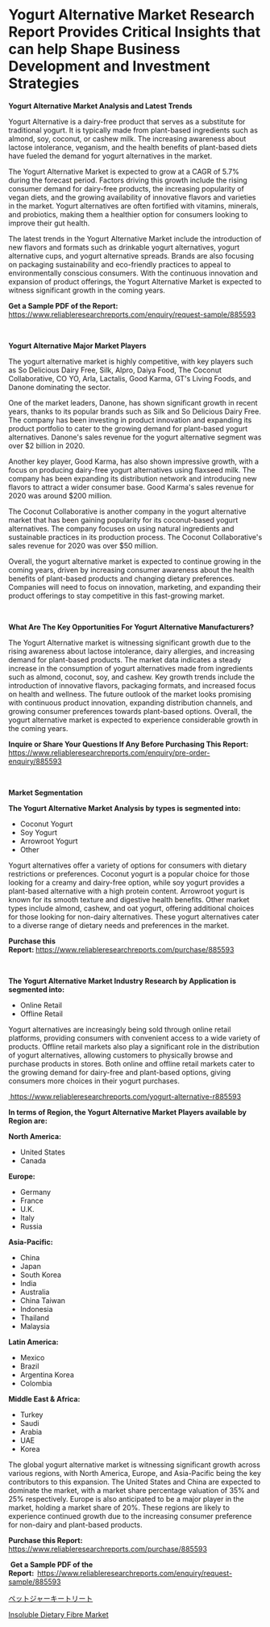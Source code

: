 <p><h1>Yogurt Alternative Market Research Report Provides Critical Insights that can help Shape Business Development and Investment Strategies</h1></p><p><strong>Yogurt Alternative Market Analysis and Latest Trends</strong></p>
<p><p>Yogurt Alternative is a dairy-free product that serves as a substitute for traditional yogurt. It is typically made from plant-based ingredients such as almond, soy, coconut, or cashew milk. The increasing awareness about lactose intolerance, veganism, and the health benefits of plant-based diets have fueled the demand for yogurt alternatives in the market.</p><p>The Yogurt Alternative Market is expected to grow at a CAGR of 5.7% during the forecast period. Factors driving this growth include the rising consumer demand for dairy-free products, the increasing popularity of vegan diets, and the growing availability of innovative flavors and varieties in the market. Yogurt alternatives are often fortified with vitamins, minerals, and probiotics, making them a healthier option for consumers looking to improve their gut health.</p><p>The latest trends in the Yogurt Alternative Market include the introduction of new flavors and formats such as drinkable yogurt alternatives, yogurt alternative cups, and yogurt alternative spreads. Brands are also focusing on packaging sustainability and eco-friendly practices to appeal to environmentally conscious consumers. With the continuous innovation and expansion of product offerings, the Yogurt Alternative Market is expected to witness significant growth in the coming years.</p></p>
<p><strong>Get a Sample PDF of the Report:&nbsp;</strong> <a href="https://www.reliableresearchreports.com/enquiry/request-sample/885593">https://www.reliableresearchreports.com/enquiry/request-sample/885593</a></p>
<p>&nbsp;</p>
<p><strong>Yogurt Alternative Major Market Players</strong></p>
<p><p>The yogurt alternative market is highly competitive, with key players such as So Delicious Dairy Free, Silk, Alpro, Daiya Food, The Coconut Collaborative, CO YO, Arla, Lactalis, Good Karma, GT's Living Foods, and Danone dominating the sector. </p><p>One of the market leaders, Danone, has shown significant growth in recent years, thanks to its popular brands such as Silk and So Delicious Dairy Free. The company has been investing in product innovation and expanding its product portfolio to cater to the growing demand for plant-based yogurt alternatives. Danone's sales revenue for the yogurt alternative segment was over $2 billion in 2020.</p><p>Another key player, Good Karma, has also shown impressive growth, with a focus on producing dairy-free yogurt alternatives using flaxseed milk. The company has been expanding its distribution network and introducing new flavors to attract a wider consumer base. Good Karma's sales revenue for 2020 was around $200 million.</p><p>The Coconut Collaborative is another company in the yogurt alternative market that has been gaining popularity for its coconut-based yogurt alternatives. The company focuses on using natural ingredients and sustainable practices in its production process. The Coconut Collaborative's sales revenue for 2020 was over $50 million.</p><p>Overall, the yogurt alternative market is expected to continue growing in the coming years, driven by increasing consumer awareness about the health benefits of plant-based products and changing dietary preferences. Companies will need to focus on innovation, marketing, and expanding their product offerings to stay competitive in this fast-growing market.</p></p>
<p>&nbsp;</p>
<p><strong>What Are The Key Opportunities For Yogurt Alternative Manufacturers?</strong></p>
<p><p>The Yogurt Alternative market is witnessing significant growth due to the rising awareness about lactose intolerance, dairy allergies, and increasing demand for plant-based products. The market data indicates a steady increase in the consumption of yogurt alternatives made from ingredients such as almond, coconut, soy, and cashew. Key growth trends include the introduction of innovative flavors, packaging formats, and increased focus on health and wellness. The future outlook of the market looks promising with continuous product innovation, expanding distribution channels, and growing consumer preferences towards plant-based options. Overall, the yogurt alternative market is expected to experience considerable growth in the coming years.</p></p>
<p><strong>Inquire or Share Your Questions If Any Before Purchasing This Report:</strong> <a href="https://www.reliableresearchreports.com/enquiry/pre-order-enquiry/885593">https://www.reliableresearchreports.com/enquiry/pre-order-enquiry/885593</a></p>
<p>&nbsp;</p>
<p><strong>Market Segmentation</strong></p>
<p><strong>The Yogurt Alternative Market Analysis by types is segmented into:</strong></p>
<p><ul><li>Coconut Yogurt</li><li>Soy Yogurt</li><li>Arrowroot Yogurt</li><li>Other</li></ul></p>
<p><p>Yogurt alternatives offer a variety of options for consumers with dietary restrictions or preferences. Coconut yogurt is a popular choice for those looking for a creamy and dairy-free option, while soy yogurt provides a plant-based alternative with a high protein content. Arrowroot yogurt is known for its smooth texture and digestive health benefits. Other market types include almond, cashew, and oat yogurt, offering additional choices for those looking for non-dairy alternatives. These yogurt alternatives cater to a diverse range of dietary needs and preferences in the market.</p></p>
<p><strong>Purchase this Report:&nbsp;</strong><a href="https://www.reliableresearchreports.com/purchase/885593">https://www.reliableresearchreports.com/purchase/885593</a></p>
<p>&nbsp;</p>
<p><strong>The Yogurt Alternative Market Industry Research by Application is segmented into:</strong></p>
<p><ul><li>Online Retail</li><li>Offline Retail</li></ul></p>
<p><p>Yogurt alternatives are increasingly being sold through online retail platforms, providing consumers with convenient access to a wide variety of products. Offline retail markets also play a significant role in the distribution of yogurt alternatives, allowing customers to physically browse and purchase products in stores. Both online and offline retail markets cater to the growing demand for dairy-free and plant-based options, giving consumers more choices in their yogurt purchases.</p></p>
<p><a href="https://www.reliableresearchreports.com/yogurt-alternative-r885593">&nbsp;https://www.reliableresearchreports.com/yogurt-alternative-r885593</a></p>
<p><strong>In terms of Region, the Yogurt Alternative Market Players available by Region are:</strong></p>
<p>
    <p> <strong> North America: </strong>
        <ul>
            <li>United States</li>
            <li>Canada</li>
        </ul>
        </p> 
    <p> <strong> Europe: </strong>
        <ul>
            <li>Germany</li>
            <li>France</li>
            <li>U.K.</li>
            <li>Italy</li>
            <li>Russia</li>
        </ul>
        </p> 
    <p> <strong> Asia-Pacific: </strong>
        <ul>
            <li>China</li>
            <li>Japan</li>
            <li>South Korea</li>
            <li>India</li>
            <li>Australia</li>
            <li>China Taiwan</li>
            <li>Indonesia</li>
            <li>Thailand</li>
            <li>Malaysia</li>
        </ul>
        </p> 
    <p> <strong> Latin America: </strong>
        <ul>
            <li>Mexico</li>
            <li>Brazil</li>
            <li>Argentina Korea</li>
            <li>Colombia</li>
        </ul>
        </p> 
    <p> <strong> Middle East & Africa: </strong>
        <ul>
            <li>Turkey</li>
            <li>Saudi</li>
            <li>Arabia</li>
            <li>UAE</li>
            <li>Korea</li>
        </ul>
    </p>
    </p>
<p><p>The global yogurt alternative market is witnessing significant growth across various regions, with North America, Europe, and Asia-Pacific being the key contributors to this expansion. The United States and China are expected to dominate the market, with a market share percentage valuation of 35% and 25% respectively. Europe is also anticipated to be a major player in the market, holding a market share of 20%. These regions are likely to experience continued growth due to the increasing consumer preference for non-dairy and plant-based products.</p></p>
<p><strong>Purchase this Report: </strong><a href="https://www.reliableresearchreports.com/purchase/885593">https://www.reliableresearchreports.com/purchase/885593</a></p>
<p>&nbsp;<strong>Get a Sample PDF of the Report:&nbsp;&nbsp;</strong><a href="https://www.reliableresearchreports.com/enquiry/request-sample/885593">https://www.reliableresearchreports.com/enquiry/request-sample/885593</a></p>
<p><strong></strong></p>
<p><p><a href="https://github.com/oafhukehf4709715/Market-Research-Report-List-1/blob/main/272508418608.md">ペットジャーキートリート</a></p><p><a href="https://github.com/CliffMedina6/Market-Research-Report-List-4/blob/main/insoluble-dietary-fibre-market.md">Insoluble Dietary Fibre Market</a></p></p>
